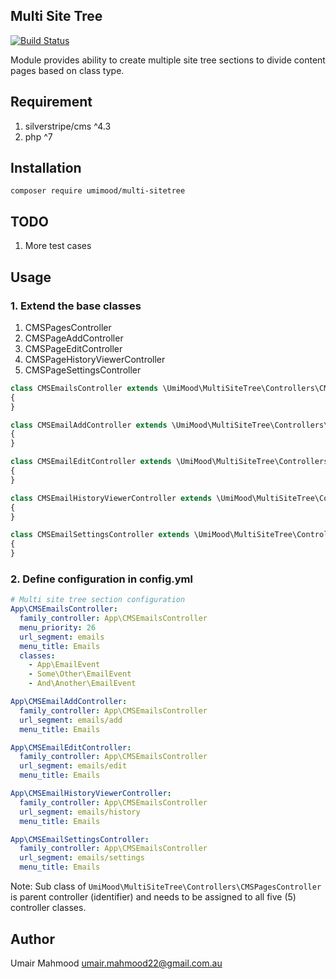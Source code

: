 Multi Site Tree 
---
[![Build Status](https://travis-ci.com/UmiMood/silverstripe-multi-sitetree.svg?token=4CfuxCuzvs5i12ZugsAZ&branch=4)](https://travis-ci.com/UmiMood/silverstripe-multi-sitetree)

Module provides ability to create multiple site tree sections to divide content pages based on class type.

## Requirement
1. silverstripe/cms ^4.3
2. php ^7

## Installation
`composer require umimood/multi-sitetree`

## TODO

1. More test cases

## Usage

### 1. Extend the base classes

1. CMSPagesController
2. CMSPageAddController
3. CMSPageEditController
4. CMSPageHistoryViewerController
5. CMSPageSettingsController

```php
class CMSEmailsController extends \UmiMood\MultiSiteTree\Controllers\CMSPagesController
{
}
```

```php
class CMSEmailAddController extends \UmiMood\MultiSiteTree\Controllers\CMSPageAddController
{
}
```

```php
class CMSEmailEditController extends \UmiMood\MultiSiteTree\Controllers\CMSPageEditController
{
}
```

```php
class CMSEmailHistoryViewerController extends \UmiMood\MultiSiteTree\Controllers\CMSPageHistoryViewerController
{
}
```

```php
class CMSEmailSettingsController extends \UmiMood\MultiSiteTree\Controllers\CMSPageSettingsController
{
}
```

### 2. Define configuration in config.yml

```yaml
# Multi site tree section configuration
App\CMSEmailsController:
  family_controller: App\CMSEmailsController
  menu_priority: 26
  url_segment: emails
  menu_title: Emails
  classes:
    - App\EmailEvent
    - Some\Other\EmailEvent
    - And\Another\EmailEvent

App\CMSEmailAddController:
  family_controller: App\CMSEmailsController
  url_segment: emails/add
  menu_title: Emails

App\CMSEmailEditController:
  family_controller: App\CMSEmailsController
  url_segment: emails/edit
  menu_title: Emails

App\CMSEmailHistoryViewerController:
  family_controller: App\CMSEmailsController
  url_segment: emails/history
  menu_title: Emails

App\CMSEmailSettingsController:
  family_controller: App\CMSEmailsController
  url_segment: emails/settings
  menu_title: Emails
```

Note: Sub class of `UmiMood\MultiSiteTree\Controllers\CMSPagesController` is parent controller (identifier) and needs to be assigned to all five (5) controller classes. 

## Author
Umair Mahmood <umair.mahmood22@gmail.com.au>
